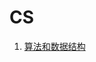 # CS

1. [算法和数据结构](<https://github.com/Shanesun/Programming-book/tree/master/data%20structure%20and%20algorithm>)

